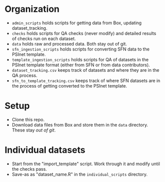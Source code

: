 
# Organization

- `admin_scripts` holds scripts for getting data from Box, updating dataset_tracking.
- `checks` holds scripts for QA checks (never modify) and detailed results of checks run on each dataset.
- `data` holds raw and processed data. Both stay out of git.
- `sfn_ingestion_scripts` holds scripts for converting SFN data to the PSInet template.
- `template_ingestion_scripts` holds scripts for QA of datasets in the PSInet template format (either from SFN or from data contributors).
- `dataset_tracking.csv` keeps track of datasets and where they are in the QA process.
- `sfn_to_template_tracking.csv` keeps track of where SFN datasets are in the process of getting converted to the PSInet template. 

# Setup

* Clone this repo.
* Download data files from Box and store them in the `data` directory. These stay *out of git*.

# Individual datasets

* Start from the "import_template" script. Work through it and modify until the checks pass.
* Save-as as "dataset_name.R" in the `individual_scripts` directory.

